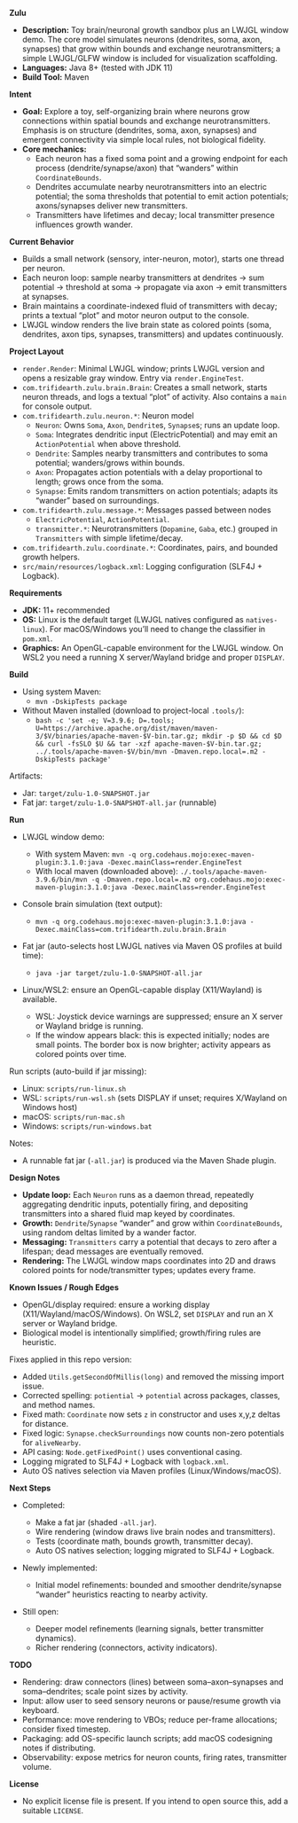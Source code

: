 **Zulu**

- **Description:** Toy brain/neuronal growth sandbox plus an LWJGL window demo. The core model simulates neurons (dendrites, soma, axon, synapses) that grow within bounds and exchange neurotransmitters; a simple LWJGL/GLFW window is included for visualization scaffolding.
- **Languages:** Java 8+ (tested with JDK 11)
- **Build Tool:** Maven

**Intent**

- **Goal:** Explore a toy, self-organizing brain where neurons grow connections within spatial bounds and exchange neurotransmitters. Emphasis is on structure (dendrites, soma, axon, synapses) and emergent connectivity via simple local rules, not biological fidelity.
- **Core mechanics:**
  - Each neuron has a fixed soma point and a growing endpoint for each process (dendrite/synapse/axon) that “wanders” within `CoordinateBounds`.
  - Dendrites accumulate nearby neurotransmitters into an electric potential; the soma thresholds that potential to emit action potentials; axons/synapses deliver new transmitters.
  - Transmitters have lifetimes and decay; local transmitter presence influences growth wander.

**Current Behavior**

- Builds a small network (sensory, inter-neuron, motor), starts one thread per neuron.
- Each neuron loop: sample nearby transmitters at dendrites → sum potential → threshold at soma → propagate via axon → emit transmitters at synapses.
- Brain maintains a coordinate-indexed fluid of transmitters with decay; prints a textual “plot” and motor neuron output to the console.
- LWJGL window renders the live brain state as colored points (soma, dendrites, axon tips, synapses, transmitters) and updates continuously.

**Project Layout**

- `render.Render`: Minimal LWJGL window; prints LWJGL version and opens a resizable gray window. Entry via `render.EngineTest`.
- `com.trifidearth.zulu.brain.Brain`: Creates a small network, starts neuron threads, and logs a textual “plot” of activity. Also contains a `main` for console output.
- `com.trifidearth.zulu.neuron.*`: Neuron model
  - `Neuron`: Owns `Soma`, `Axon`, `Dendrite`s, `Synapse`s; runs an update loop.
  - `Soma`: Integrates dendritic input (ElectricPotential) and may emit an `ActionPotential` when above threshold.
  - `Dendrite`: Samples nearby transmitters and contributes to soma potential; wanders/grows within bounds.
  - `Axon`: Propagates action potentials with a delay proportional to length; grows once from the soma.
  - `Synapse`: Emits random transmitters on action potentials; adapts its “wander” based on surroundings.
- `com.trifidearth.zulu.message.*`: Messages passed between nodes
  - `ElectricPotential`, `ActionPotential`.
  - `transmitter.*`: Neurotransmitters (`Dopamine`, `Gaba`, etc.) grouped in `Transmitters` with simple lifetime/decay.
- `com.trifidearth.zulu.coordinate.*`: Coordinates, pairs, and bounded growth helpers.
- `src/main/resources/logback.xml`: Logging configuration (SLF4J + Logback).

**Requirements**

- **JDK:** 11+ recommended
- **OS:** Linux is the default target (LWJGL natives configured as `natives-linux`). For macOS/Windows you’ll need to change the classifier in `pom.xml`.
- **Graphics:** An OpenGL-capable environment for the LWJGL window. On WSL2 you need a running X server/Wayland bridge and proper `DISPLAY`.

**Build**

- Using system Maven:
  - `mvn -DskipTests package`
- Without Maven installed (download to project-local `.tools/`):
  - `bash -c 'set -e; V=3.9.6; D=.tools; U=https://archive.apache.org/dist/maven/maven-3/$V/binaries/apache-maven-$V-bin.tar.gz; mkdir -p $D && cd $D && curl -fsSLO $U && tar -xzf apache-maven-$V-bin.tar.gz; ../.tools/apache-maven-$V/bin/mvn -Dmaven.repo.local=.m2 -DskipTests package'`

Artifacts:
- Jar: `target/zulu-1.0-SNAPSHOT.jar`
- Fat jar: `target/zulu-1.0-SNAPSHOT-all.jar` (runnable)

**Run**

- LWJGL window demo:
  - With system Maven: `mvn -q org.codehaus.mojo:exec-maven-plugin:3.1.0:java -Dexec.mainClass=render.EngineTest`
  - With local maven (downloaded above): `./.tools/apache-maven-3.9.6/bin/mvn -q -Dmaven.repo.local=.m2 org.codehaus.mojo:exec-maven-plugin:3.1.0:java -Dexec.mainClass=render.EngineTest`
- Console brain simulation (text output):
  - `mvn -q org.codehaus.mojo:exec-maven-plugin:3.1.0:java -Dexec.mainClass=com.trifidearth.zulu.brain.Brain`

- Fat jar (auto-selects host LWJGL natives via Maven OS profiles at build time):
  - `java -jar target/zulu-1.0-SNAPSHOT-all.jar`
- Linux/WSL2: ensure an OpenGL-capable display (X11/Wayland) is available.
  - WSL: Joystick device warnings are suppressed; ensure an X server or Wayland bridge is running.
  - If the window appears black: this is expected initially; nodes are small points. The border box is now brighter; activity appears as colored points over time.

Run scripts (auto-build if jar missing):
- Linux: `scripts/run-linux.sh`
- WSL: `scripts/run-wsl.sh` (sets DISPLAY if unset; requires X/Wayland on Windows host)
- macOS: `scripts/run-mac.sh`
- Windows: `scripts/run-windows.bat`

Notes:
- A runnable fat jar (`-all.jar`) is produced via the Maven Shade plugin.

**Design Notes**

- **Update loop:** Each `Neuron` runs as a daemon thread, repeatedly aggregating dendritic inputs, potentially firing, and depositing transmitters into a shared fluid map keyed by coordinates.
- **Growth:** `Dendrite`/`Synapse` “wander” and grow within `CoordinateBounds`, using random deltas limited by a wander factor.
- **Messaging:** `Transmitters` carry a potential that decays to zero after a lifespan; dead messages are eventually removed.
- **Rendering:** The LWJGL window maps coordinates into 2D and draws colored points for node/transmitter types; updates every frame.

**Known Issues / Rough Edges**

- OpenGL/display required: ensure a working display (X11/Wayland/macOS/Windows). On WSL2, set `DISPLAY` and run an X server or Wayland bridge.
- Biological model is intentionally simplified; growth/firing rules are heuristic.

Fixes applied in this repo version:
- Added `Utils.getSecondOfMillis(long)` and removed the missing import issue.
- Corrected spelling: `potiential` → `potential` across packages, classes, and method names.
- Fixed math: `Coordinate` now sets `z` in constructor and uses x,y,z deltas for distance.
- Fixed logic: `Synapse.checkSurroundings` now counts non-zero potentials for `aliveNearby`.
- API casing: `Node.getFixedPoint()` uses conventional casing.
- Logging migrated to SLF4J + Logback with `logback.xml`.
- Auto OS natives selection via Maven profiles (Linux/Windows/macOS).

**Next Steps**

- Completed:
  - Make a fat jar (shaded `-all.jar`).
  - Wire rendering (window draws live brain nodes and transmitters).
  - Tests (coordinate math, bounds growth, transmitter decay).
  - Auto OS natives selection; logging migrated to SLF4J + Logback.

- Newly implemented:
  - Initial model refinements: bounded and smoother dendrite/synapse “wander” heuristics reacting to nearby activity.

- Still open:
  - Deeper model refinements (learning signals, better transmitter dynamics).
  - Richer rendering (connectors, activity indicators).

**TODO**

- Rendering: draw connectors (lines) between soma–axon–synapses and soma–dendrites; scale point sizes by activity.
- Input: allow user to seed sensory neurons or pause/resume growth via keyboard.
- Performance: move rendering to VBOs; reduce per-frame allocations; consider fixed timestep.
- Packaging: add OS-specific launch scripts; add macOS codesigning notes if distributing.
- Observability: expose metrics for neuron counts, firing rates, transmitter volume.

**License**

- No explicit license file is present. If you intend to open source this, add a suitable `LICENSE`.
